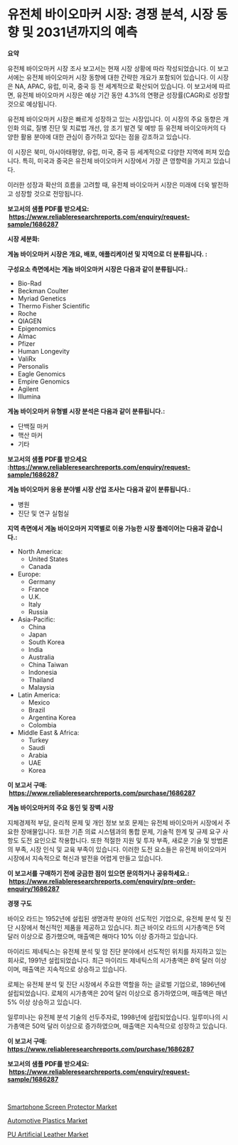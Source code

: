 <p><h1>유전체 바이오마커 시장: 경쟁 분석, 시장 동향 및 2031년까지의 예측</h1></p><p><strong>요약</strong></p>
<p><p>유전체 바이오마커 시장 조사 보고서는 현재 시장 상황에 따라 작성되었습니다. 이 보고서에는 유전체 바이오마커 시장 동향에 대한 간략한 개요가 포함되어 있습니다. 이 시장은 NA, APAC, 유럽, 미국, 중국 등 전 세계적으로 확산되어 있습니다. 이 보고서에 따르면, 유전체 바이오마커 시장은 예상 기간 동안 4.3%의 연평균 성장률(CAGR)로 성장할 것으로 예상됩니다.</p><p>유전체 바이오마커 시장은 빠르게 성장하고 있는 시장입니다. 이 시장의 주요 동향은 개인화 의료, 질병 진단 및 치료법 개선, 암 조기 발견 및 예방 등 유전체 바이오마커의 다양한 활용 분야에 대한 관심이 증가하고 있다는 점을 강조하고 있습니다.</p><p>이 시장은 북미, 아시아태평양, 유럽, 미국, 중국 등 세계적으로 다양한 지역에 퍼져 있습니다. 특히, 미국과 중국은 유전체 바이오마커 시장에서 가장 큰 영향력을 가지고 있습니다.</p><p>이러한 성장과 확산의 흐름을 고려할 때, 유전체 바이오마커 시장은 미래에 더욱 발전하고 성장할 것으로 전망됩니다.</p></p>
<p><strong>보고서의 샘플 PDF를 받으세요: &nbsp;<a href="https://www.reliableresearchreports.com/enquiry/request-sample/1686287">https://www.reliableresearchreports.com/enquiry/request-sample/1686287</a></strong></p>
<p><strong>시장 세분화:</strong></p>
<p><strong> 게놈 바이오마커 시장은 개요, 배포, 애플리케이션 및 지역으로 더 분류됩니다. :</strong></p>
<p><strong>구성요소 측면에서는 게놈 바이오마커 시장은 다음과 같이 분류됩니다.:</strong></p>
<p><ul><li>Bio-Rad</li><li>Beckman Coulter</li><li>Myriad Genetics</li><li>Thermo Fisher Scientific</li><li>Roche</li><li>QIAGEN</li><li>Epigenomics</li><li>Almac</li><li>Pfizer</li><li>Human Longevity</li><li>ValiRx</li><li>Personalis</li><li>Eagle Genomics</li><li>Empire Genomics</li><li>Agilent</li><li>Illumina</li></ul></p>
<p><strong> 게놈 바이오마커 유형별 시장 분석은 다음과 같이 분류됩니다.:</strong></p>
<p><ul><li>단백질 마커</li><li>핵산 마커</li><li>기타</li></ul></p>
<p><strong>보고서의 샘플 PDF를 받으세요 :<a href="https://www.reliableresearchreports.com/enquiry/request-sample/1686287">https://www.reliableresearchreports.com/enquiry/request-sample/1686287</a></strong></p>
<p><strong> 게놈 바이오마커 응용 분야별 시장 산업 조사는 다음과 같이 분류됩니다.:</strong></p>
<p><ul><li>병원</li><li>진단 및 연구 실험실</li></ul></p>
<p><strong>지역 측면에서 게놈 바이오마커 지역별로 이용 가능한 시장 플레이어는 다음과 같습니다.:</strong></p>
<p><ul>
    <li>
        North America:
        <ul>
            <li>United States</li>
            <li>Canada</li>
        </ul>
    </li>
    <li>
        Europe:
        <ul>
            <li>Germany</li>
            <li>France</li>
            <li>U.K.</li>
            <li>Italy</li>
            <li>Russia</li>
        </ul>
    </li>
    <li>
        Asia-Pacific:
        <ul>
            <li>China</li>
            <li>Japan</li>
            <li>South Korea</li>
            <li>India</li>
            <li>Australia</li>
            <li>China Taiwan</li>
            <li>Indonesia</li>
            <li>Thailand</li>
            <li>Malaysia</li>
        </ul>
    </li>
    <li>
        Latin America:
        <ul>
            <li>Mexico</li>
            <li>Brazil</li>
            <li>Argentina Korea</li>
            <li>Colombia</li>
        </ul>
    </li>
    <li>
        Middle East & Africa:
        <ul>
            <li>Turkey</li>
            <li>Saudi</li>
            <li>Arabia</li>
            <li>UAE</li>
            <li>Korea</li>
        </ul>
    </li>
    </ul></p>
<p><strong>이 보고서 구매: &nbsp;<a href="https://www.reliableresearchreports.com/purchase/1686287">https://www.reliableresearchreports.com/purchase/1686287</a></strong></p>
<p><strong>게놈 바이오마커의 주요 동인 및 장벽 시장</strong></p>
<p><p>지체경제적 부담, 윤리적 문제 및 개인 정보 보호 문제는 유전체 바이오마커 시장에서 주요한 장애물입니다. 또한 기존 의료 시스템과의 통합 문제, 기술적 한계 및 규제 요구 사항도 도전 요인으로 작용합니다. 또한 적절한 지원 및 투자 부족, 새로운 기술 및 방법론의 부족, 시장 인식 및 교육 부족이 있습니다. 이러한 도전 요소들은 유전체 바이오마커 시장에서 지속적으로 혁신과 발전을 어렵게 만들고 있습니다.</p></p>
<p><strong>이 보고서를 구매하기 전에 궁금한 점이 있으면 문의하거나 공유하세요.: &nbsp;<a href="https://www.reliableresearchreports.com/enquiry/pre-order-enquiry/1686287">https://www.reliableresearchreports.com/enquiry/pre-order-enquiry/1686287</a></strong></p>
<p><strong>경쟁 구도</strong></p>
<p><p>바이오 라드는 1952년에 설립된 생명과학 분야의 선도적인 기업으로, 유전체 분석 및 진단 시장에서 혁신적인 제품을 제공하고 있습니다. 최근 바이오 라드의 시가총액은 5억 달러 이상으로 증가했으며, 매출액은 해마다 10% 이상 증가하고 있습니다.</p><p>마이리드 제네틱스는 유전체 분석 및 암 진단 분야에서 선도적인 위치를 차지하고 있는 회사로, 1991년 설립되었습니다. 최근 마이리드 제네틱스의 시가총액은 8억 달러 이상이며, 매출액은 지속적으로 상승하고 있습니다.</p><p>로체는 유전체 분석 및 진단 시장에서 주요한 역할을 하는 글로벌 기업으로, 1896년에 설립되었습니다. 로체의 시가총액은 20억 달러 이상으로 증가하였으며, 매출액은 매년 5% 이상 상승하고 있습니다.</p><p>일루미나는 유전체 분석 기술의 선두주자로, 1998년에 설립되었습니다. 일루미나의 시가총액은 50억 달러 이상으로 증가하였으며, 매출액은 지속적으로 성장하고 있습니다.</p></p>
<p><strong>이 보고서 구매: &nbsp; <a href="https://www.reliableresearchreports.com/purchase/1686287">https://www.reliableresearchreports.com/purchase/1686287</a></strong></p>
<p><strong>보고서의 샘플 PDF를 받으세요: &nbsp;<a href="https://www.reliableresearchreports.com/enquiry/request-sample/1686287">https://www.reliableresearchreports.com/enquiry/request-sample/1686287</a></strong><strong></strong></p>
<p>&nbsp;</p>
<p><p><a href="https://fuschia-pecorino-a6d.notion.site/Smartphone-Screen-Protector-Market-Offer-Valuable-Insights-into-Market-Size-Market-Share-Market-Tr-155175e480cf4ca08ef1a85e97b0d85b">Smartphone Screen Protector Market</a></p><p><a href="https://florentine-yuzu-f42.notion.site/Insights-into-Automotive-Plastics-Market-Size-Analysing-Market-Share-Trends-and-Growth-from-2024--fcc00ce7718848bdb264a0efd8e511e6">Automotive Plastics Market</a></p><p><a href="https://changeable-paste-463.notion.site/PU-Artificial-Leather-Market-Size-Share-Trends-Analysis-Report-By-Material-By-Type-By-End-user--c84dd5a6ed334bebbc7f57063344c256">PU Artificial Leather Market</a></p></p>